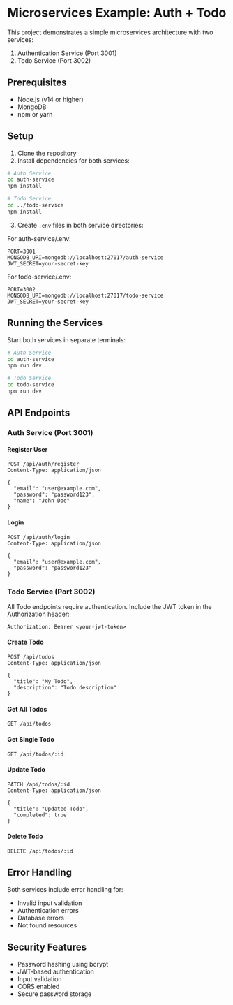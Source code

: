 # Microservices Example: Auth + Todo

This project demonstrates a simple microservices architecture with two services:
1. Authentication Service (Port 3001)
2. Todo Service (Port 3002)

## Prerequisites

- Node.js (v14 or higher)
- MongoDB
- npm or yarn

## Setup

1. Clone the repository
2. Install dependencies for both services:
```bash
# Auth Service
cd auth-service
npm install

# Todo Service
cd ../todo-service
npm install
```

3. Create `.env` files in both service directories:

For auth-service/.env:
```
PORT=3001
MONGODB_URI=mongodb://localhost:27017/auth-service
JWT_SECRET=your-secret-key
```

For todo-service/.env:
```
PORT=3002
MONGODB_URI=mongodb://localhost:27017/todo-service
JWT_SECRET=your-secret-key
```

## Running the Services

Start both services in separate terminals:

```bash
# Auth Service
cd auth-service
npm run dev

# Todo Service
cd todo-service
npm run dev
```

## API Endpoints

### Auth Service (Port 3001)

#### Register User
```http
POST /api/auth/register
Content-Type: application/json

{
  "email": "user@example.com",
  "password": "password123",
  "name": "John Doe"
}
```

#### Login
```http
POST /api/auth/login
Content-Type: application/json

{
  "email": "user@example.com",
  "password": "password123"
}
```

### Todo Service (Port 3002)

All Todo endpoints require authentication. Include the JWT token in the Authorization header:
```http
Authorization: Bearer <your-jwt-token>
```

#### Create Todo
```http
POST /api/todos
Content-Type: application/json

{
  "title": "My Todo",
  "description": "Todo description"
}
```

#### Get All Todos
```http
GET /api/todos
```

#### Get Single Todo
```http
GET /api/todos/:id
```

#### Update Todo
```http
PATCH /api/todos/:id
Content-Type: application/json

{
  "title": "Updated Todo",
  "completed": true
}
```

#### Delete Todo
```http
DELETE /api/todos/:id
```

## Error Handling

Both services include error handling for:
- Invalid input validation
- Authentication errors
- Database errors
- Not found resources

## Security Features

- Password hashing using bcrypt
- JWT-based authentication
- Input validation
- CORS enabled
- Secure password storage 
